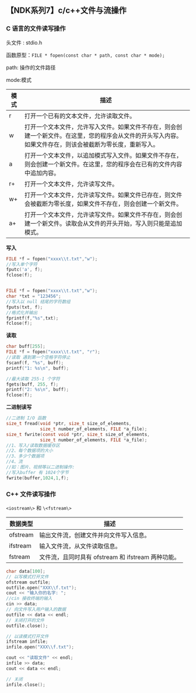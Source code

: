 ## 【NDK系列7】c/c++文件与流操作

### C 语言的文件读写操作

头文件 : stdio.h

函数原型：`FILE * fopen(const char * path, const char * mode); `

path:  操作的文件路径

mode:模式

| 模式 | 描述                                                         |
| ---- | ------------------------------------------------------------ |
| r    | 打开一个已有的文本文件，允许读取文件。                       |
| w    | 打开一个文本文件，允许写入文件。如果文件不存在，则会创建一个新文件。在这里，您的程序会从文件的开头写入内容。如果文件存在，则该会被截断为零长度，重新写入。 |
| a    | 打开一个文本文件，以追加模式写入文件。如果文件不存在，则会创建一个新文件。在这里，您的程序会在已有的文件内容中追加内容。 |
| r+   | 打开一个文本文件，允许读写文件。                             |
| w+   | 打开一个文本文件，允许读写文件。如果文件已存在，则文件会被截断为零长度，如果文件不存在，则会创建一个新文件。 |
| a+   | 打开一个文本文件，允许读写文件。如果文件不存在，则会创建一个新文件。读取会从文件的开头开始，写入则只能是追加模式。 |

**写入**

```c++
FILE *f = fopen("xxxx\\t.txt","w");
//写入单个字符
fputc('a', f);
fclose(f);


FILE *f = fopen("xxxx\\t.txt","w");
char *txt = "123456";
//写入以 null 结尾的字符数组
fputs(txt, f);
//格式化并输出
fprintf(f,"%s",txt);
fclose(f);
```

**读取**

```c
char buff[255];
FILE *f = fopen("xxxx\\t.txt", "r");
//读取 遇到第一个空格字符停止
fscanf(f, "%s", buff);
printf("1: %s\n", buff);

//最大读取 255-1 个字符
fgets(buff, 255, f);
printf("2: %s\n", buff);
fclose(f);
```

**二进制读写**

```c
//二进制 I/O 函数
size_t fread(void *ptr, size_t size_of_elements, 
             size_t number_of_elements, FILE *a_file);       
size_t fwrite(const void *ptr, size_t size_of_elements, 
             size_t number_of_elements, FILE *a_file);
//1、写入/读取数据缓存区
//2、每个数据项的大小
//3、多少个数据项
//4、流
//如：图片、视频等以二进制操作:
//写入buffer 有 1024个字节
fwrite(buffer,1024,1,f);
```

### C++ 文件读写操作

`<iostream\>` 和 `\<fstream\>`

| 数据类型 | 描述                                               |
| -------- | -------------------------------------------------- |
| ofstream | 输出文件流，创建文件并向文件写入信息。             |
| ifstream | 输入文件流，从文件读取信息。                       |
| fstream  | 文件流，且同时具有 ofstream 和 ifstream 两种功能。 |

```c++
char data[100];
// 以写模式打开文件
ofstream outfile;
outfile.open("XXX\\f.txt");
cout << "输入你的名字: ";
//cin 接收终端的输入
cin >> data;
// 向文件写入用户输入的数据
outfile << data << endl;
// 关闭打开的文件
outfile.close();

// 以读模式打开文件
ifstream infile;
infile.open("XXX\\f.txt");

cout << "读取文件" << endl;
infile >> data;
cout << data << endl;

// 关闭
infile.close();
```

































